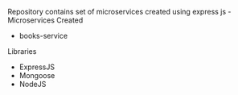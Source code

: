 Repository contains set of microservices created using express js - Microservices Created

- books-service

Libraries

- ExpressJS
- Mongoose
- NodeJS
